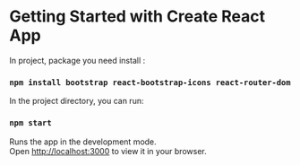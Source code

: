 # Getting Started with Create React App

In project, package you need install :

### `npm install bootstrap react-bootstrap-icons react-router-dom`

In the project directory, you can run:

### `npm start`

Runs the app in the development mode.\
Open [http://localhost:3000](http://localhost:3000) to view it in your browser.
